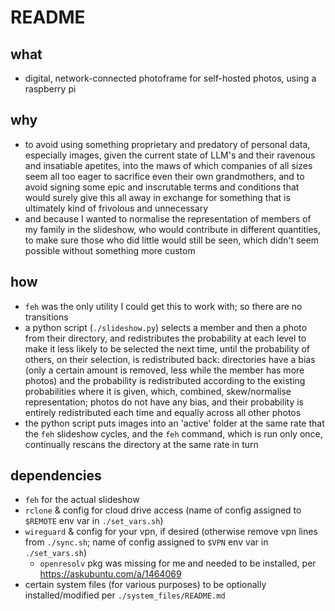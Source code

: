 # README
## what
- digital, network-connected photoframe for self-hosted photos, using a raspberry pi
## why
- to avoid using something proprietary and predatory of personal data, especially images, given the current state of LLM's and their ravenous and insatiable apetites, into the maws of which companies of all sizes seem all too eager to sacrifice even their own grandmothers, and to avoid signing some epic and inscrutable terms and conditions that would surely give this all away in exchange for something that is ultimately kind of frivolous and unnecessary
- and because I wanted to normalise the representation of members of my family in the slideshow, who would contribute in different quantities, to make sure those who did little would still be seen, which didn't seem possible without something more custom
## how
- `feh` was the only utility I could get this to work with; so there are no transitions
- a python script (`./slideshow.py`) selects a member and then a photo from their directory, and redistributes the probability at each level to make it less likely to be selected the next time, until the probability of others, on their selection, is redistributed back: directories have a bias (only a certain amount is removed, less while the member has more photos) and the probability is redistributed according to the existing probabilities where it is given, which, combined, skew/normalise representation; photos do not have any bias, and their probability is entirely redistributed each time and equally across all other photos
- the python script puts images into an 'active' folder at the same rate that the `feh` slideshow cycles, and the `feh` command, which is run only once, continually rescans the directory at the same rate in turn
## dependencies
- `feh` for the actual slideshow
- `rclone` & config for cloud drive access (name of config assigned to `$REMOTE` env var in `./set_vars.sh`)
- `wireguard` & config for your vpn, if desired (otherwise remove vpn lines from `./sync.sh`; name of config assigned to `$VPN` env var in `./set_vars.sh`)
    - `openresolv` pkg was missing for me and needed to be installed, per https://askubuntu.com/a/1464069
- certain system files (for various purposes) to be optionally installed/modified per `./system_files/README.md`

